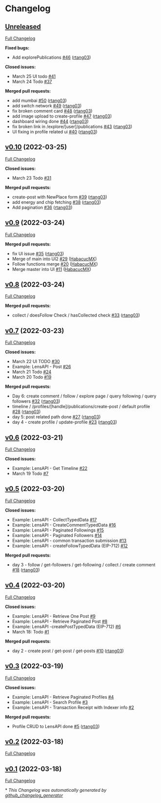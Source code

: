 # Changelog

## [Unreleased](https://github.com/rtang03/solarpunks/tree/HEAD)

[Full Changelog](https://github.com/rtang03/solarpunks/compare/v0.10...HEAD)

**Fixed bugs:**

- Add explorePublications [\#46](https://github.com/rtang03/solarpunks/pull/46) ([rtang03](https://github.com/rtang03))

**Closed issues:**

- March 25 UI todo [\#41](https://github.com/rtang03/solarpunks/issues/41)
- March 24 Todo [\#37](https://github.com/rtang03/solarpunks/issues/37)

**Merged pull requests:**

- add mumbai [\#50](https://github.com/rtang03/solarpunks/pull/50) ([rtang03](https://github.com/rtang03))
- add switch network [\#49](https://github.com/rtang03/solarpunks/pull/49) ([rtang03](https://github.com/rtang03))
- fix broken comment card [\#48](https://github.com/rtang03/solarpunks/pull/48) ([rtang03](https://github.com/rtang03))
- add image upload to create-profile [\#47](https://github.com/rtang03/solarpunks/pull/47) ([rtang03](https://github.com/rtang03))
- dashboard wiring done [\#44](https://github.com/rtang03/solarpunks/pull/44) ([rtang03](https://github.com/rtang03))
- fix broken link in /explore/\[user\]/publications [\#43](https://github.com/rtang03/solarpunks/pull/43) ([rtang03](https://github.com/rtang03))
- UI fixing in profile related ui [\#40](https://github.com/rtang03/solarpunks/pull/40) ([rtang03](https://github.com/rtang03))

## [v0.10](https://github.com/rtang03/solarpunks/tree/v0.10) (2022-03-25)

[Full Changelog](https://github.com/rtang03/solarpunks/compare/v0.9...v0.10)

**Closed issues:**

- March 23 Todo [\#31](https://github.com/rtang03/solarpunks/issues/31)

**Merged pull requests:**

- create-post with NewPlace form [\#39](https://github.com/rtang03/solarpunks/pull/39) ([rtang03](https://github.com/rtang03))
- add energy and chip fetching [\#38](https://github.com/rtang03/solarpunks/pull/38) ([rtang03](https://github.com/rtang03))
- Add pagination [\#36](https://github.com/rtang03/solarpunks/pull/36) ([rtang03](https://github.com/rtang03))

## [v0.9](https://github.com/rtang03/solarpunks/tree/v0.9) (2022-03-24)

[Full Changelog](https://github.com/rtang03/solarpunks/compare/v0.8...v0.9)

**Merged pull requests:**

- fix UI issue [\#35](https://github.com/rtang03/solarpunks/pull/35) ([rtang03](https://github.com/rtang03))
- Merge of main into UI2 [\#29](https://github.com/rtang03/solarpunks/pull/29) ([HabacucMX](https://github.com/HabacucMX))
- Follow functions merge [\#20](https://github.com/rtang03/solarpunks/pull/20) ([HabacucMX](https://github.com/HabacucMX))
- Merge master into UI [\#11](https://github.com/rtang03/solarpunks/pull/11) ([HabacucMX](https://github.com/HabacucMX))

## [v0.8](https://github.com/rtang03/solarpunks/tree/v0.8) (2022-03-24)

[Full Changelog](https://github.com/rtang03/solarpunks/compare/v0.7...v0.8)

**Merged pull requests:**

- collect / doesFollow Check / hasCollected check [\#33](https://github.com/rtang03/solarpunks/pull/33) ([rtang03](https://github.com/rtang03))

## [v0.7](https://github.com/rtang03/solarpunks/tree/v0.7) (2022-03-23)

[Full Changelog](https://github.com/rtang03/solarpunks/compare/v0.6...v0.7)

**Closed issues:**

- March 22 UI TODO [\#30](https://github.com/rtang03/solarpunks/issues/30)
- Example: LensAPI - Post [\#26](https://github.com/rtang03/solarpunks/issues/26)
- March 21 Todo [\#24](https://github.com/rtang03/solarpunks/issues/24)
- March 20 Todo [\#19](https://github.com/rtang03/solarpunks/issues/19)

**Merged pull requests:**

- Day 6: create comment / follow / explore page / query following / query followers [\#32](https://github.com/rtang03/solarpunks/pull/32) ([rtang03](https://github.com/rtang03))
- timeline / /profiles/\[handle\]/publications/create-post / default profile [\#28](https://github.com/rtang03/solarpunks/pull/28) ([rtang03](https://github.com/rtang03))
- day 5: post related path done [\#27](https://github.com/rtang03/solarpunks/pull/27) ([rtang03](https://github.com/rtang03))
- day 4 - create profile / update-profile [\#23](https://github.com/rtang03/solarpunks/pull/23) ([rtang03](https://github.com/rtang03))

## [v0.6](https://github.com/rtang03/solarpunks/tree/v0.6) (2022-03-21)

[Full Changelog](https://github.com/rtang03/solarpunks/compare/v0.5...v0.6)

**Closed issues:**

- Example: LensAPI - Get Timeline [\#22](https://github.com/rtang03/solarpunks/issues/22)
- March 19 Todo [\#7](https://github.com/rtang03/solarpunks/issues/7)

## [v0.5](https://github.com/rtang03/solarpunks/tree/v0.5) (2022-03-20)

[Full Changelog](https://github.com/rtang03/solarpunks/compare/v0.4...v0.5)

**Closed issues:**

- Example: LensAPI - CollectTypedData [\#17](https://github.com/rtang03/solarpunks/issues/17)
- Example: LensAPI - CreateCommentTypedData [\#16](https://github.com/rtang03/solarpunks/issues/16)
- Example: LensAPI - Paginated Followings [\#15](https://github.com/rtang03/solarpunks/issues/15)
- Example: LensAPI - Paginated Followers [\#14](https://github.com/rtang03/solarpunks/issues/14)
- Example: LensAPI - common transaction submission [\#13](https://github.com/rtang03/solarpunks/issues/13)
- Example: LensAPI - createFollowTypedData \(EIP-712\) [\#12](https://github.com/rtang03/solarpunks/issues/12)

**Merged pull requests:**

- day 3 - follow / get-followers / get-following / collect / create comment [\#18](https://github.com/rtang03/solarpunks/pull/18) ([rtang03](https://github.com/rtang03))

## [v0.4](https://github.com/rtang03/solarpunks/tree/v0.4) (2022-03-20)

[Full Changelog](https://github.com/rtang03/solarpunks/compare/v0.3...v0.4)

**Closed issues:**

- Example: LensAPI - Retrieve One Post [\#9](https://github.com/rtang03/solarpunks/issues/9)
- Example: LensAPI - Retrieve Paginated Post [\#8](https://github.com/rtang03/solarpunks/issues/8)
- Example: LensAPI -createPostTypedData \(EIP-712\) [\#6](https://github.com/rtang03/solarpunks/issues/6)
- March 18: Todo [\#1](https://github.com/rtang03/solarpunks/issues/1)

**Merged pull requests:**

- day 2 - create post / get-post / get-posts [\#10](https://github.com/rtang03/solarpunks/pull/10) ([rtang03](https://github.com/rtang03))

## [v0.3](https://github.com/rtang03/solarpunks/tree/v0.3) (2022-03-19)

[Full Changelog](https://github.com/rtang03/solarpunks/compare/v0.2...v0.3)

**Closed issues:**

- Example: LensAPI - Retrieve Paginated Profiles [\#4](https://github.com/rtang03/solarpunks/issues/4)
- Example: LensAPI - Search Profile [\#3](https://github.com/rtang03/solarpunks/issues/3)
- Example: LensAPI - Transaction Receipt with Indexer info [\#2](https://github.com/rtang03/solarpunks/issues/2)

**Merged pull requests:**

- Profile CRUD to LensAPI done [\#5](https://github.com/rtang03/solarpunks/pull/5) ([rtang03](https://github.com/rtang03))

## [v0.2](https://github.com/rtang03/solarpunks/tree/v0.2) (2022-03-18)

[Full Changelog](https://github.com/rtang03/solarpunks/compare/v0.1...v0.2)

## [v0.1](https://github.com/rtang03/solarpunks/tree/v0.1) (2022-03-18)

[Full Changelog](https://github.com/rtang03/solarpunks/compare/e270114ff9c406875808f7f28ae09b17e3e0bbee...v0.1)



\* *This Changelog was automatically generated by [github_changelog_generator](https://github.com/github-changelog-generator/github-changelog-generator)*
